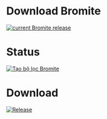 # Download Bromite
<a href="https://github.com/bromite/bromite/releases/latest">
  <img src="https://www.bromite.org/release.svg" alt="current Bromite release" title="current Bromite release" /> </a>

# Status
[![Tạo bộ lọc Bromite](https://github.com/luxysiv/bromite-filters/actions/workflows/build.yml/badge.svg)](https://github.com/luxysiv/bromite-filters/actions/workflows/build.yml)


# Download
[![Release](https://img.shields.io/github/v/release/luxysiv/bromite-filters.svg)](https://github.com/luxysiv/bromite-filters/releases/latest/download/filters.dat)
